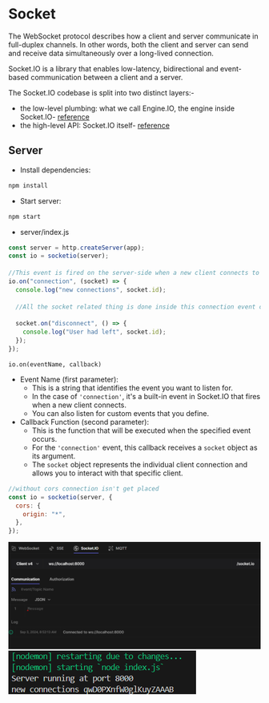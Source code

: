 # Socket

The WebSocket protocol describes how a client and server communicate in full-duplex channels. In other words, both the client and server can send and receive data simultaneously over a long-lived connection.

Socket.IO is a library that enables low-latency, bidirectional and event-based communication between a client and a server.

The Socket.IO codebase is split into two distinct layers:-

- the low-level plumbing: what we call Engine.IO, the engine inside Socket.IO- [reference](https://github.com/socketio/socket.io/blob/main/docs/engine.io-protocol/v4-current.md)
- the high-level API: Socket.IO itself- [reference](https://github.com/socketio/socket.io/blob/main/docs/socket.io-protocol/v5-current.md)

## Server

- Install dependencies:

```bash
npm install
```

- Start server:

```bash
npm start
```

- server/index.js

```js
const server = http.createServer(app);
const io = socketio(server);

//This event is fired on the server-side when a new client connects to the Socket.IO server.
io.on("connection", (socket) => {
  console.log("new connections", socket.id);

  //All the socket related thing is done inside this connection event callback function, cause we're managing this socket that's inside the function

  socket.on("disconnect", () => {
    console.log("User had left", socket.id);
  });
});
```

```
io.on(eventName, callback)
```

- Event Name (first parameter):
  - This is a string that identifies the event you want to listen for.
  - In the case of `'connection'`, it's a built-in event in Socket.IO that fires when a new client connects.
  - You can also listen for custom events that you define.
- Callback Function (second parameter):
  - This is the function that will be executed when the specified event occurs.
  - For the `'connection'` event, this callback receives a `socket` object as its argument.
  - The `socket` object represents the individual client connection and allows you to interact with that specific client.

```js
//without cors connection isn't get placed
const io = socketio(server, {
  cors: {
    origin: "*",
  },
});
```

![alt text](image.png)
![alt text](image-1.png)
